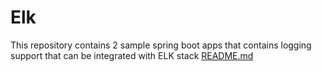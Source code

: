 # Elk
This repository contains 2 sample spring boot apps that contains logging support that can be integrated with ELK stack
[README.md](https://github.com/robinjohri/Elk/files/12858561/README.md)

